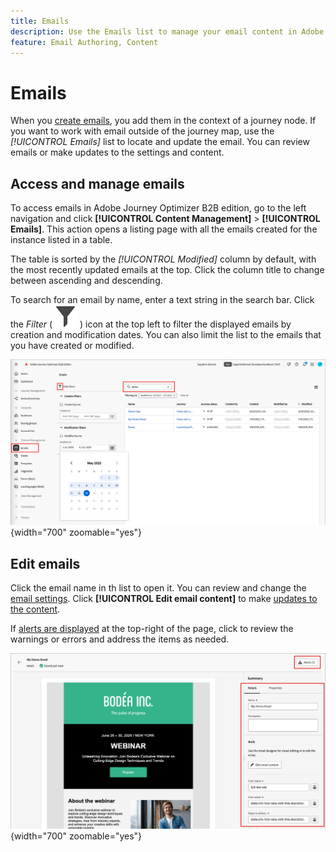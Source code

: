 ```yaml
---
title: Emails
description: Use the Emails list to manage your email content in Adobe Journey Optimizer B2B Edition. You can easily assess and update emails across your journeys.
feature: Email Authoring, Content
---
```

# Emails

When you [create emails](./add-email.md), you add them in the context of a journey node. If you want to work with email outside of the journey map, use the _[!UICONTROL Emails]_ list to locate and update the email. You can review emails or make updates to the settings and content.

## Access and manage emails

To access emails in Adobe Journey Optimizer B2B edition, go to the left navigation and click **[!UICONTROL Content Management]** > **[!UICONTROL Emails]**. This action opens a listing page with all the emails created for the instance listed in a table.

The table is sorted by the _[!UICONTROL Modified]_ column by default, with the most recently updated emails at the top. Click the column title to change between ascending and descending.

To search for an email by name, enter a text string in the search bar. Click the _Filter_ ( ![Filter icon](../assets/do-not-localize/icon-filter.svg) ) icon at the top left to filter the displayed emails by creation and modification dates. You can also limit the list to the emails that you have created or modified.

![Access the email templates library and filter by name and dates](./assets/emails-list-filtered.png){width="700" zoomable="yes"}

## Edit emails

Click the email name in th list to open it. You can review and change the [email settings](./add-email.md#define-the-email-settings). Click **[!UICONTROL Edit email content]** to make [updates to the content](./email-authoring.md). 

If [alerts are displayed](./add-email.md#check-alerts) at the top-right of the page, click to review the warnings or errors and address the items as needed.

![Open the email to make updates](./assets/email-open-update.png){width="700" zoomable="yes"}
